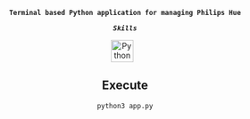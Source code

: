 <div align="center">

**`Terminal based Python application for managing Philips Hue`**

***`Skills`***

<img alt="Python" width="40px" style="padding-right:10px;" src="https://cdn.jsdelivr.net/gh/devicons/devicon/icons/python/python-original.svg"/>


<br/>

## Execute
```sh
python3 app.py
```
